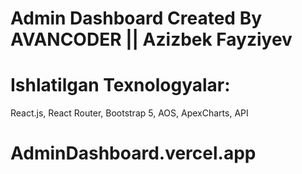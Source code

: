 # Admin Dashboard Created By AVANCODER || Azizbek Fayziyev

# Ishlatilgan Texnologyalar:

React.js, React Router, Bootstrap 5, AOS, ApexCharts, API 

# AdminDashboard.vercel.app